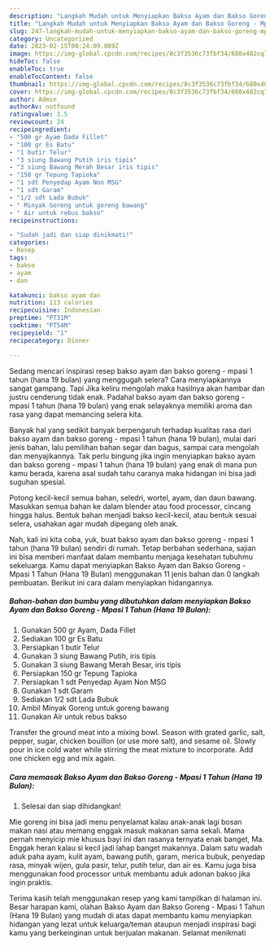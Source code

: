 ```yaml
---
description: "Langkah Mudah untuk Menyiapkan Bakso Ayam dan Bakso Goreng - Mpasi 1 Tahun (Hana 19 Bulan) yang Bikin Ngiler"
title: "Langkah Mudah untuk Menyiapkan Bakso Ayam dan Bakso Goreng - Mpasi 1 Tahun (Hana 19 Bulan) yang Bikin Ngiler"
slug: 247-langkah-mudah-untuk-menyiapkan-bakso-ayam-dan-bakso-goreng-mpasi-1-tahun-hana-19-bulan-yang-bikin-ngiler
category: Uncategorized
date: 2023-02-15T00:24:09.089Z
image: https://img-global.cpcdn.com/recipes/8c3f3536c73fbf34/680x482cq70/bakso-ayam-dan-bakso-goreng-mpasi-1-tahun-hana-19-bulan-foto-resep-utama.jpg
hideToc: false
enableToc: true
enableTocContent: false
thumbnail: https://img-global.cpcdn.com/recipes/8c3f3536c73fbf34/680x482cq70/bakso-ayam-dan-bakso-goreng-mpasi-1-tahun-hana-19-bulan-foto-resep-utama.jpg
cover: https://img-global.cpcdn.com/recipes/8c3f3536c73fbf34/680x482cq70/bakso-ayam-dan-bakso-goreng-mpasi-1-tahun-hana-19-bulan-foto-resep-utama.jpg
author: Admin
authorAv: notfound
ratingvalue: 3.5
reviewcount: 24
recipeingredient:
- "500 gr Ayam Dada Fillet"
- "100 gr Es Batu"
- "1 butir Telur"
- "3 siung Bawang Putih iris tipis"
- "3 siung Bawang Merah Besar iris tipis"
- "150 gr Tepung Tapioka"
- "1 sdt Penyedap Ayam Non MSG"
- "1 sdt Garam"
- "1/2 sdt Lada Bubuk"
- " Minyak Goreng untuk goreng bawang"
- " Air untuk rebus bakso"
recipeinstructions:

- "Sudah jadi dan siap dinikmati!"
categories:
- Resep
tags:
- bakso
- ayam
- dan

katakunci: bakso ayam dan 
nutrition: 113 calories
recipecuisine: Indonesian
preptime: "PT31M"
cooktime: "PT54M"
recipeyield: "1"
recipecategory: Dinner

---
```



Sedang mencari inspirasi resep bakso ayam dan bakso goreng - mpasi 1 tahun (hana 19 bulan) yang menggugah selera? Cara menyiapkannya sangat gampang. Tapi Jika keliru mengolah maka hasilnya akan hambar dan justru cenderung tidak enak. Padahal bakso ayam dan bakso goreng - mpasi 1 tahun (hana 19 bulan) yang enak selayaknya memiliki aroma dan rasa yang dapat memancing selera kita.


Banyak hal yang sedikit banyak berpengaruh terhadap kualitas rasa dari bakso ayam dan bakso goreng - mpasi 1 tahun (hana 19 bulan), mulai dari jenis bahan, lalu pemilihan bahan segar dan bagus, sampai cara mengolah dan menyajikannya. Tak perlu bingung jika ingin menyiapkan bakso ayam dan bakso goreng - mpasi 1 tahun (hana 19 bulan) yang enak di mana pun kamu berada, karena asal sudah tahu caranya maka hidangan ini bisa jadi suguhan spesial.

Potong kecil-kecil semua bahan, seledri, wortel, ayam, dan daun bawang. Masukkan semua bahan ke dalam blender atau food processor, cincang hingga halus. Bentuk bahan menjadi bakso kecil-kecil, atau bentuk sesuai selera, usahakan agar mudah dipegang oleh anak.


Nah, kali ini kita coba, yuk, buat bakso ayam dan bakso goreng - mpasi 1 tahun (hana 19 bulan) sendiri di rumah. Tetap berbahan sederhana, sajian ini bisa memberi manfaat dalam membantu menjaga kesehatan tubuhmu sekeluarga. Kamu dapat menyiapkan Bakso Ayam dan Bakso Goreng - Mpasi 1 Tahun (Hana 19 Bulan) menggunakan 11 jenis bahan dan 0 langkah pembuatan. Berikut ini cara dalam menyiapkan hidangannya.

<!--inarticleads1-->

##### Bahan-bahan dan bumbu yang dibutuhkan dalam menyiapkan Bakso Ayam dan Bakso Goreng - Mpasi 1 Tahun (Hana 19 Bulan):

1. Gunakan 500 gr Ayam, Dada Fillet
1. Sediakan 100 gr Es Batu
1. Persiapkan 1 butir Telur
1. Gunakan 3 siung Bawang Putih, iris tipis
1. Gunakan 3 siung Bawang Merah Besar, iris tipis
1. Persiapkan 150 gr Tepung Tapioka
1. Persiapkan 1 sdt Penyedap Ayam Non MSG
1. Gunakan 1 sdt Garam
1. Sediakan 1/2 sdt Lada Bubuk
1. Ambil  Minyak Goreng untuk goreng bawang
1. Gunakan  Air untuk rebus bakso


Transfer the ground meat into a mixing bowl. Season with grated garlic, salt, pepper, sugar, chicken bouillon (or use more salt), and sesame oil. Slowly pour in ice cold water while stirring the meat mixture to incorporate. Add one chicken egg and mix again. 

<!--inarticleads2-->

##### Cara memasak Bakso Ayam dan Bakso Goreng - Mpasi 1 Tahun (Hana 19 Bulan):


1. Selesai dan siap dihidangkan!

Mie goreng ini bisa jadi menu penyelamat kalau anak-anak lagi bosan makan nasi atau memang enggak masuk makanan sama sekali. Mama pernah menyicip mie khusus bayi ini dan rasanya ternyata enak banget, Ma. Enggak heran kalau si kecil jadi lahap banget makannya. Dalam satu wadah aduk paha ayam, kulit ayam, bawang putih, garam, merica bubuk, penyedap rasa, minyak wijen, gula pasir, telur, putih telur, dan air es. Kamu juga bisa menggunakan food processor untuk membantu aduk adonan bakso jika ingin praktis. 

Terima kasih telah menggunakan resep yang kami tampilkan di halaman ini. Besar harapan kami, olahan Bakso Ayam dan Bakso Goreng - Mpasi 1 Tahun (Hana 19 Bulan) yang mudah di atas dapat membantu kamu menyiapkan hidangan yang lezat untuk keluarga/teman ataupun menjadi inspirasi bagi kamu yang berkeinginan untuk berjualan makanan. Selamat menikmati
